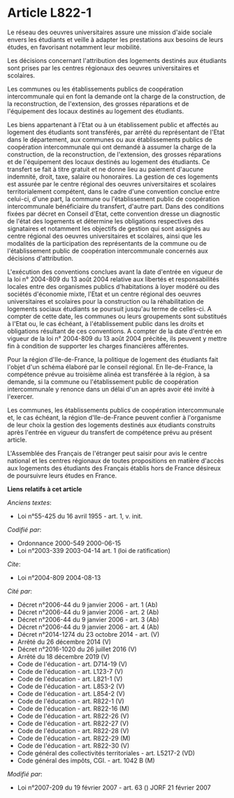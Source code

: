 # Article L822-1

Le réseau des oeuvres universitaires assure une mission d'aide sociale envers les étudiants et veille à adapter les
prestations aux besoins de leurs études, en favorisant notamment leur mobilité.

Les décisions concernant l'attribution des logements destinés aux étudiants sont prises par les centres régionaux des oeuvres
universitaires et scolaires.

Les communes ou les établissements publics de coopération intercommunale qui en font la demande ont la charge de la
construction, de la reconstruction, de l'extension, des grosses réparations et de l'équipement des locaux destinés au
logement des étudiants.

Les biens appartenant à l'Etat ou à un établissement public et affectés au logement des étudiants sont transférés, par arrêté
du représentant de l'Etat dans le département, aux communes ou aux établissements publics de coopération intercommunale qui
ont demandé à assumer la charge de la construction, de la reconstruction, de l'extension, des grosses réparations et de
l'équipement des locaux destinés au logement des étudiants. Ce transfert se fait à titre gratuit et ne donne lieu au paiement
d'aucune indemnité, droit, taxe, salaire ou honoraires. La gestion de ces logements est assurée par le centre régional des
oeuvres universitaires et scolaires territorialement compétent, dans le cadre d'une convention conclue entre celui-ci, d'une
part, la commune ou l'établissement public de coopération intercommunale bénéficiaire du transfert, d'autre part. Dans des
conditions fixées par décret en Conseil d'Etat, cette convention dresse un diagnostic de l'état des logements et détermine
les obligations respectives des signataires et notamment les objectifs de gestion qui sont assignés au centre régional des
oeuvres universitaires et scolaires, ainsi que les modalités de la participation des représentants de la commune ou de
l'établissement public de coopération intercommunale concernés aux décisions d'attribution.

L'exécution des conventions conclues avant la date d'entrée en vigueur de la loi n° 2004-809 du 13 août 2004 relative aux
libertés et responsabilités locales entre des organismes publics d'habitations à loyer modéré ou des sociétés d'économie
mixte, l'Etat et un centre régional des oeuvres universitaires et scolaires pour la construction ou la réhabilitation de
logements sociaux étudiants se poursuit jusqu'au terme de celles-ci. A compter de cette date, les communes ou leurs
groupements sont substitués à l'Etat ou, le cas échéant, à l'établissement public dans les droits et obligations résultant de
ces conventions. A compter de la date d'entrée en vigueur de la loi n° 2004-809 du 13 août 2004 précitée, ils peuvent y
mettre fin à condition de supporter les charges financières afférentes.

Pour la région d'Ile-de-France, la politique de logement des étudiants fait l'objet d'un schéma élaboré par le conseil
régional. En Ile-de-France, la compétence prévue au troisième alinéa est transférée à la région, à sa demande, si la commune
ou l'établissement public de coopération intercommunale y renonce dans un délai d'un an après avoir été invité à l'exercer.

Les communes, les établissements publics de coopération intercommunale et, le cas échéant, la région d'Ile-de-France peuvent
confier à l'organisme de leur choix la gestion des logements destinés aux étudiants construits après l'entrée en vigueur du
transfert de compétence prévu au présent article.

L'Assemblée des Français de l'étranger peut saisir pour avis le centre national et les centres régionaux de toutes
propositions en matière d'accès aux logements des étudiants des Français établis hors de France désireux de poursuivre leurs
études en France.

**Liens relatifs à cet article**

_Anciens textes_:

  - Loi n°55-425 du 16 avril 1955 - art. 1, v. init.

_Codifié par_:

  - Ordonnance 2000-549 2000-06-15
  - Loi n°2003-339 2003-04-14 art. 1 (loi de ratification)

_Cite_:

  - Loi n°2004-809 2004-08-13

_Cité par_:

  - Décret n°2006-44 du 9 janvier 2006 - art. 1 (Ab)
  - Décret n°2006-44 du 9 janvier 2006 - art. 2 (Ab)
  - Décret n°2006-44 du 9 janvier 2006 - art. 3 (Ab)
  - Décret n°2006-44 du 9 janvier 2006 - art. 4 (Ab)
  - Décret n°2014-1274 du 23 octobre 2014 - art. (V)
  - Arrêté du 26 décembre 2014 (V)
  - Décret n°2016-1020 du 26 juillet 2016 (V)
  - Arrêté du 18 décembre 2019 (V)
  - Code de l'éducation - art. D714-19 (V)
  - Code de l'éducation - art. L123-7 (V)
  - Code de l'éducation - art. L821-1 (V)
  - Code de l'éducation - art. L853-2 (V)
  - Code de l'éducation - art. L854-2 (V)
  - Code de l'éducation - art. R822-1 (V)
  - Code de l'éducation - art. R822-16 (M)
  - Code de l'éducation - art. R822-26 (V)
  - Code de l'éducation - art. R822-27 (V)
  - Code de l'éducation - art. R822-28 (V)
  - Code de l'éducation - art. R822-29 (M)
  - Code de l'éducation - art. R822-30 (V)
  - Code général des collectivités territoriales - art. L5217-2 (VD)
  - Code général des impôts, CGI. - art. 1042 B (M)

_Modifié par_:

  - Loi n°2007-209 du 19 février 2007 - art. 63 () JORF 21 février 2007
